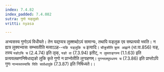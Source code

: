 ```yaml
---
index: 7.4.82
index_padded: 7.4.082
sutra: गुणो यङ्लुकोः
vritti: nyasa

---
```

अभ्यसस्य गुणोऽयं विधीयते। तेन यद्यप्यत्र लुक्शब्दोऽयं सामान्यः, तथापि यङ्लुक एव सम्प्रत्ययो भवति। न ह्यत्र लुक्यभ्यासः सम्भवतीति मत्वाऽऽह--`यङि यङ्लुकि च` इत्यादि। `चौक्रुशीति` `क्रुश आह्वाने` (धा.पा.856) यङ्, तस्य `यङोऽचि च` (2.4.74) इति लृक्, `यङो वा` (7.3.94) इतीट्, `न लुमताङ्गस्य` (1.1.63) इति प्रत्ययलक्षणनिषेधाद्यङो लुकि कृते गुणो न प्राप्नोतीति लुग्ग्रहणम्। `पुगन्तलघुपधस्य च` (7.3.86) इति प्राप्तोऽपि गुणः `नाभ्यस्तस्याचि पिति सार्वधातुके` (7.3.87) इति निषिध्यते।।